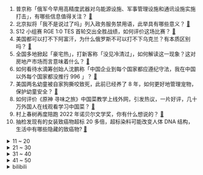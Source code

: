 1. 普京称「俄军今早用高精度武器对乌能源设施、军事管理设施和通讯设施实施打击」，有哪些信息值得关注？ [:link:](https://www.zhihu.com/question/558532523)
2. 北京拟将「我不是说过了吗」列入政务服务禁用语，此举具有哪些意义？ [:link:](https://www.zhihu.com/question/558280209)
3. S12 小组赛 RGE 1:0 TES 首轮交出全胜战绩，如何评价这场比赛？ [:link:](https://www.zhihu.com/question/558576089)
4. 美国都可以打不下阿富汗，为什么俄罗斯不可以打不下乌克兰？有本质区别吗？ [:link:](https://www.zhihu.com/question/557968910)
5. 全国多地掀起「豪宅热」，打新客称「没见冷清过」，如何解读这一现象？这对房地产市场而言意味着什么？ [:link:](https://www.zhihu.com/question/558522977)
6. 如何看待水滴筹创始人沈鹏称「中国企业到每个国家都应遵纪守法，我在中国以外每个国家都没推行 996 」？ [:link:](https://www.zhihu.com/question/558514364)
7. 美国两名幼童被自家狗撕咬致死，此前已经养了 8 年，如何更好地管理宠物，保护幼童安全？ [:link:](https://www.zhihu.com/question/558470106)
8. 如何评价《原神 寻味之旅》中国菜教学上线外网，引发热议，一片好评，几十万外国人在线观看学习中国菜？ [:link:](https://www.zhihu.com/question/558469990)
9. 村上春树再度陪跑 2022 年诺贝尔文学奖，你有什么想说的？ [:link:](https://www.zhihu.com/question/558036921)
10. 抽检发现有的女装致癌物超标 20 多倍，超标染料可能改变人体 DNA 结构，生活中有哪些隐藏的致癌物? [:link:](https://www.zhihu.com/question/558518027)
<details>
<summary>11 ~ 20</summary>

11. 琥珀里的昆虫万年不腐，古人为何不用琥珀来给尸体做防腐？ [:link:](https://www.zhihu.com/question/523576374)
12. 忽然、突然、猛然、骤然、陡然、猝然，怎么理解这些近义词？为什么汉字中那么多这种近义词? [:link:](https://www.zhihu.com/question/552173813)
13. 皇上为什么同意给安陵容封“鹂妃”，他难道没发现这是侮辱性的封号吗？ [:link:](https://www.zhihu.com/question/335556545)
14. 如何评价十月新番动画《死神 千年血战篇》第一集？ [:link:](https://www.zhihu.com/question/558498043)
15. 三国合肥之战，张辽800死士破孙权10万大军是否真实发生过？有什么依据？ [:link:](https://www.zhihu.com/question/558034356)
16. 千米深海水温只4℃，将自来水管延伸至深海，制冷后的水经隔热管道送至城市各处用于夏日降温，是否可行？ [:link:](https://www.zhihu.com/question/557553441)
17. S12 小组赛 JDG 1:0 G2 小组赛首轮全胜，如何评价这场比赛？ [:link:](https://www.zhihu.com/question/558575221)
18. 可以对教育孩子支个招吗？ [:link:](https://www.zhihu.com/question/558558497)
19. 小朋友上学前提前学了数学，后面是按老师进度学，还是提前学呢？ [:link:](https://www.zhihu.com/question/551377087)
20. 为什么很多年轻人宁愿选择贷款买车，也不愿意挤地铁？ [:link:](https://www.zhihu.com/question/558403174)
</details>
<details>
<summary>21 ~ 30</summary>

21. 梅德韦杰夫发文谈袭击，称「第一集已结束，未来目标应是彻底瓦解乌克兰政权」，如何解读其表态？ [:link:](https://www.zhihu.com/question/558545973)
22. 如何看待 95 后女孩从设计院辞职当保安，对这样的跨行你有什么想说的？什么样的工作算好工作？ [:link:](https://www.zhihu.com/question/558481905)
23. 外媒称「俄罗斯别尔哥罗德州发生爆炸」，目前当地情况如何？哪些信息值得关注？ [:link:](https://www.zhihu.com/question/558514552)
24. 在英文名中姓氏“王”是应该使用“Wang”还是“Wong”？ [:link:](https://www.zhihu.com/question/25049132)
25. 10 月 10 日沪指失守 3000 点，还有哪些信息值得关注？ [:link:](https://www.zhihu.com/question/558495822)
26. 为什么足球类游戏都是 5 到 30 分钟，而没有完整 90 分钟的比赛？ [:link:](https://www.zhihu.com/question/24892260)
27. 继瑜伽裤后，运动内衣穿搭成为新的流行风向标，这股风潮到底是怎么刮起来的？ [:link:](https://www.zhihu.com/question/550967142)
28. 男子年薪相比招聘时承诺年薪少发 7 万，被判公司补足，如何从法律角度解读？ [:link:](https://www.zhihu.com/question/558476073)
29. 为什么铃木园子没有喜欢上工藤新一? [:link:](https://www.zhihu.com/question/445788452)
30. 乌国家警察局称乌克兰多地遭导弹袭击，已造成至少 10 死 60 伤，此事对俄乌局势可能产生哪些影响？ [:link:](https://www.zhihu.com/question/558514205)
</details>
<details>
<summary>31 ~ 40</summary>

31. 距离考研两个多月，现在备考来得及吗？ [:link:](https://www.zhihu.com/question/558366540)
32. 如何评价动画剧集《瑞克和莫蒂》第六季第六集? [:link:](https://www.zhihu.com/question/556905469)
33. 自然界有吃了毒蘑菇不死的生物吗？ [:link:](https://www.zhihu.com/question/557861426)
34. 未来食品是什么样的？会逐渐淘汰「食品添加剂」吗？ [:link:](https://www.zhihu.com/question/558233328)
35. 今年全球外汇储备减少约 1 万亿美元，降幅为 7.8% ，创雷曼危机以来最大降幅，哪些信息值得关注？ [:link:](https://www.zhihu.com/question/558473259)
36. 体验最好的 PE 系统是什么？ [:link:](https://www.zhihu.com/question/40137216)
37. 今年爆火的《赛博朋克：边缘行者》，是否过誉了？ [:link:](https://www.zhihu.com/question/557142964)
38. 如何区分西方魔幻文化中的高魔，中魔，低魔？ [:link:](https://www.zhihu.com/question/56096615)
39. 中国男篮历史最强小前锋是谁？ [:link:](https://www.zhihu.com/question/459696278)
40. 俄罗斯与白俄罗斯就部署区域联合部队达成一致，这意味着什么？ [:link:](https://www.zhihu.com/question/558524841)
</details>
<details>
<summary>41 ~ 50</summary>

41. 《Fate》系列世界观下，一场平均质量最低的圣杯战争会是怎么样的？ [:link:](https://www.zhihu.com/question/344868046)
42. 如何证明根号 2 是无理数？ [:link:](https://www.zhihu.com/question/61798983)
43. 如何看待软籽石榴这个水果风口？ [:link:](https://www.zhihu.com/question/307271833)
44. 中学没接触过编程，大学能学名校的计算机吗？ [:link:](https://www.zhihu.com/question/558273173)
45. 相亲过程中有哪些博弈？ [:link:](https://www.zhihu.com/question/546934356)
46. 如何看待补充抵押补充贷款余额（PSL）两年后再度出现正增长？什么是 PSL？它的上升说明什么？ [:link:](https://www.zhihu.com/question/558466498)
47. iPhone 备忘录被曝莫名清空，苹果回应「尝试在系统中恢复」，为何出现这一状况？丢失的信息能否恢复？ [:link:](https://www.zhihu.com/question/558497297)
48. 学而思回应「网传北京涉疫剧本杀店主持人为前学而思名师」，称「与该馆没有业务关联」，如何看待这一回应？ [:link:](https://www.zhihu.com/question/558541527)
49. 黑鲨手机裁员比例近 50 %，VR 项目为重灾区，具体原因是什么？如何看待 VR 行业的发展前景？ [:link:](https://www.zhihu.com/question/558490290)
50. 如果俄军用四州土地为条件，要求乌克兰更换亲俄政权，乌克兰有可能谈判吗？ [:link:](https://www.zhihu.com/question/558285806)
</details><details>
<summary>bilibili</summary>

1. 居然在奶茶里，喝出指甲 [:link:](//www.bilibili.com/video/BV1eR4y197Xv)
2. 《原神》寻味之旅——「璃月食集」第一期 [:link:](//www.bilibili.com/video/BV1JT411P7gt)
3. 我要被这群记者笑死啦哈哈哈哈哈哈哈哈哈哈哈哈哈哈 [:link:](//www.bilibili.com/video/BV1oe4y1i7kZ)
4. 坚持热爱1万小时，就是普通人的逆袭捷径 [:link:](//www.bilibili.com/video/BV1ft4y1F7Bf)
5. 广州.阿一鲍鱼   厨子探店¥700？ [:link:](//www.bilibili.com/video/BV12e4y1H7du)
6. 全世界最贵的炸猪排！500元！比脸还要大！到底有多好吃？ [:link:](//www.bilibili.com/video/BV1bt4y1c7TE)
7. 如果有人装到了你擅长的领域，咱得这么做！ [:link:](//www.bilibili.com/video/BV1ed4y1i7SB)
8. 街头沙发实验，你会来坐吗？ [:link:](//www.bilibili.com/video/BV19g411Y7LB)
9. 关于我家狗被困在板凳上一宿这件事…. [:link:](//www.bilibili.com/video/BV12e4y1i7pJ)
10. 破防！突然告诉女友我们要分开异地恋一年…她崩溃了？ [:link:](//www.bilibili.com/video/BV19e411j7RS)
<details>
<summary>11 ~ 20</summary>

11. 村民造反了！小黑子终于露出马脚，漠叔还是懂关爱村民的 [:link:](//www.bilibili.com/video/BV1bR4y1R7Ww)
12. 评分4.2！2022年度最抽象动画已经诞生！吐槽LoveLive星团第二季！ [:link:](//www.bilibili.com/video/BV16G411E7Ny)
13. 正版星际穿越摇 [:link:](//www.bilibili.com/video/BV1gW4y1H74s)
14. 没有任何悬念 [:link:](//www.bilibili.com/video/BV1jg411Y7Sh)
15. 当音乐室有人弹《未闻花名》 [:link:](//www.bilibili.com/video/BV1sT411P7qN)
16. 没学过跳舞很屑T^T [:link:](//www.bilibili.com/video/BV1uR4y1o737)
17. 《守望先锋》“归来”动画短片：雾子 [:link:](//www.bilibili.com/video/BV1324y197pm)
18. 米其林推荐的北京烤鸭店，北京人吃了都说地道，每天排队两小时【怎么这么值ep52-四季民福】 [:link:](//www.bilibili.com/video/BV1914y1876N)
19. 都20岁了，去健身穿的成熟一点…… [:link:](//www.bilibili.com/video/BV16B4y1j7RT)
20. “当我死后，世界开始爱我”| 𝓛𝓸𝓿𝓲𝓷𝓰 𝓥𝓲𝓷𝓬𝓮𝓷𝓽 [:link:](//www.bilibili.com/video/BV1bt4y1c7SG)
</details>
<details>
<summary>21 ~ 30</summary>

21. 只因兄弟结婚，我们整了个顶级好活 [:link:](//www.bilibili.com/video/BV1TW4y1H7zy)
22. “每天一遍，防止抑郁率达99.999%！” [:link:](//www.bilibili.com/video/BV1fN4y1w7BM)
23. 北方人第一次来顺德，凌晨4点起床抢饭吃，现场直接整懵了... [:link:](//www.bilibili.com/video/BV1St4y1c77Q)
24. 赛博朋克，但是真人版 [:link:](//www.bilibili.com/video/BV1Wd4y1q7zk)
25. 【苏星河】iOS16的正确用法，苹果今年真正的大招？ [:link:](//www.bilibili.com/video/BV1MN4y1A78t)
26. 3D版老爹 [:link:](//www.bilibili.com/video/BV18e411j72m)
27. 已经闹不住了！现在都CPU小孩了 [:link:](//www.bilibili.com/video/BV1Gd4y1B7kT)
28. 栓Q哥自学英语成为英语导游的那些年 [:link:](//www.bilibili.com/video/BV1yV4y157s2)
29. 这条视频可能会引起很多人的谩骂，但是我想了想还是选择发出来。 [:link:](//www.bilibili.com/video/BV1NG4y1p7ec)
30. 王老菊教你断剑奇侠（第二季01）- 雷氏侠义传 [:link:](//www.bilibili.com/video/BV1C8411x7wo)
</details>
<details>
<summary>31 ~ 40</summary>

31. 【S12全球总决赛】小组赛 10月8日 Gen.G vs RNG [:link:](//www.bilibili.com/video/BV1pN4y1A7CC)
32. “要经历多少，才能看的这么透彻？” [:link:](//www.bilibili.com/video/BV1Ue4y1J7UB)
33. 百事可乐无糖X王者荣耀集结登场，劲爽出击 [:link:](//www.bilibili.com/video/BV1uG4y1s77V)
34. 磁吸眼镜了解一下 [:link:](//www.bilibili.com/video/BV1jG411E77u)
35. 😘小 的 也 很 可 爱 哦😘 [:link:](//www.bilibili.com/video/BV1Tt4y1c7sm)
36. 好好的一个人，怎么就去上班了呢 [:link:](//www.bilibili.com/video/BV1we4y1q7Fb)
37. 黑皮酷辣姐🆚白皮甜心妹 闺蜜衣橱/风格大互换 你pink哪一个？ [:link:](//www.bilibili.com/video/BV1uB4y1j7NX)
38. 秃顶美食博主，健美比赛下台后被粉丝围堵，强行投喂汉堡。 [:link:](//www.bilibili.com/video/BV1oe4y1J7pS)
39. 羞耻营业 明早删！ [:link:](//www.bilibili.com/video/BV1P14y177yu)
40. 对不起各位今天没绷住 [:link:](//www.bilibili.com/video/BV11e4y1z792)
</details>
<details>
<summary>41 ~ 50</summary>

41. 我本以为手打大铁锅已经是我的极限了，直到我遇到了手打牛肉丸.... [:link:](//www.bilibili.com/video/BV1NG4y1s7B3)
42. 考研，但书被吃了…… [:link:](//www.bilibili.com/video/BV1ne411j7ci)
43. 【三国杀/界徐盛】阳光武将：女装大宝 [:link:](//www.bilibili.com/video/BV1Fe4y1q74e)
44. 哪个鬼才教你这么二创的？！DNA都给我创碎了！ [:link:](//www.bilibili.com/video/BV1fB4y1L7Se)
45. 聊聊最近超开心的事∠( ᐛ 」∠)＿ [:link:](//www.bilibili.com/video/BV1s24y197ix)
46. 锟斤拷�⊠是怎样炼成的——中文显示“⼊”门指南【柴知道】 [:link:](//www.bilibili.com/video/BV1cB4y177QR)
47. 《 奇 怪 的 干 脆 面 增 加 了 》 [:link:](//www.bilibili.com/video/BV1cT411N7qE)
48. 《LPL一天体验券》 [:link:](//www.bilibili.com/video/BV1TK411Q7Za)
49. 这俩孩子非要给我展示才艺。 [:link:](//www.bilibili.com/video/BV1hT411P77Q)
50. 笑死，新人进DOTA2连小兵都不会补？ [:link:](//www.bilibili.com/video/BV1ke411j72W)
</details>
<details>
<summary>51 ~ 60</summary>

51. 《 吃 席 了 家 人 们 》 [:link:](//www.bilibili.com/video/BV1e24y1976u)
52. 这收银员速度超快，看看我是怎么利用他来教你们英语的 [:link:](//www.bilibili.com/video/BV1ue4y1E77E)
53. 老师说的，确实有道理 [:link:](//www.bilibili.com/video/BV1re4y1n7Pd)
54. 【赵文卓踢刀】我真的劝了卓哥好久才勉强答应我说：那这次就不放剑气了吧！ [:link:](//www.bilibili.com/video/BV1cP41177FL)
55. 荧妹：区区500岁也能当草神？！ [:link:](//www.bilibili.com/video/BV1x8411W7aq)
56. 【罗翔】正当防卫的尺度 [:link:](//www.bilibili.com/video/BV1sG4y1p789)
57. “久别重逢非少年，执杯相劝莫相拦.” [:link:](//www.bilibili.com/video/BV1w14y177iz)
58. 我把《武林外传》的后院做成了甜品！！！ [:link:](//www.bilibili.com/video/BV16R4y1977k)
59. 【史诗巨制】进击的梅西！一生被全世界追逐，他却从未停下脚步 [:link:](//www.bilibili.com/video/BV1dd4y1i7Mp)
60. 游 戏 氪 金 现 状 [:link:](//www.bilibili.com/video/BV1C24y197fm)
</details>
<details>
<summary>61 ~ 70</summary>

61. 如何成为一名成熟的男人 [:link:](//www.bilibili.com/video/BV1yR4y19792)
62. 张瀚那可怕的性感症 [:link:](//www.bilibili.com/video/BV1CB4y1j7ka)
63. 两帅小伙吃杭州日料“天花板”，花式刺身吃到饱 [:link:](//www.bilibili.com/video/BV1XN4y1A7yt)
64. 《赛诺：马上就到你家门口☞》 [:link:](//www.bilibili.com/video/BV1224y197Gi)
65. 别人老婆 vs 你老婆 [:link:](//www.bilibili.com/video/BV1sD4y1k7t6)
66. 终 🐔 第 一 杀 人 王 [:link:](//www.bilibili.com/video/BV1Ve4y1q7VG)
67. 教你用A4纸折礼品袋，简单又实用！ [:link:](//www.bilibili.com/video/BV15N4y1A7Am)
68. 《意大利面拌42号混凝土》 [:link:](//www.bilibili.com/video/BV1o8411x7aE)
69. 自助串串被仨战士破了记录！ [:link:](//www.bilibili.com/video/BV1bD4y1y7B1)
70. 一口气看完，死神1-366集！4小时大片！还记得月牙天冲吗？ [:link:](//www.bilibili.com/video/BV1NB4y1j7gr)
</details>
<details>
<summary>71 ~ 80</summary>

71. 狐 主 任 本 体 [:link:](//www.bilibili.com/video/BV1dG411E7qd)
72. 等个红绿灯上蹿下跳的真热闹，二八大杠 [:link:](//www.bilibili.com/video/BV1Qe4y1i7ZA)
73. 国服也有十连五金啦！！ [:link:](//www.bilibili.com/video/BV1zV4y157Hb)
74. 南昌水煮配着泡面炸串,变态辣把嗓子呛哑了... [:link:](//www.bilibili.com/video/BV16t4y1c7GB)
75. 【医学博士】每天久坐8小时，身体会发生哪些变化？I 考研党、上班族必须收藏！ [:link:](//www.bilibili.com/video/BV1mB4y1j77G)
76. 袁隆平：该吃几两干饭就吃几两干饭，搂底浆！ [:link:](//www.bilibili.com/video/BV1cT411N76s)
77. 可我确实也会嫉妒啊... [:link:](//www.bilibili.com/video/BV1AT411N7LT)
78. “路人都夸我熟了” [:link:](//www.bilibili.com/video/BV1FG4y1s7aV)
79. 社死 [:link:](//www.bilibili.com/video/BV1YV4y1L7Mq)
80. 家里每顿饭的量，让我觉得我找到了以后下岗再就业的出路 [:link:](//www.bilibili.com/video/BV1Ne4y1n71Z)
</details>
<details>
<summary>81 ~ 90</summary>

81. 【原神全员手书】泳装，海滩，盛夏！！ [:link:](//www.bilibili.com/video/BV1eD4y1y7EP)
82. 嘎… [:link:](//www.bilibili.com/video/BV1Fd4y1i7sR)
83. 过了20岁，就不能像小孩子一样了….. [:link:](//www.bilibili.com/video/BV1D24y197RN)
84. 【李佳琦】《所有女生的offer2》第一期（上）来咯！火力全开！ [:link:](//www.bilibili.com/video/BV1JG4y1p7QB)
85. 【十月霸权】转生成为魔剑亚托克斯~暗裔的奇妙冒险（第一集） [:link:](//www.bilibili.com/video/BV1MG4y1s79t)
86. “既当裁判又当运动员，你装什么科普达人？” [:link:](//www.bilibili.com/video/BV1rB4y1j7US)
87. 别被网络上的猫骗了，这才是真实的猫叫🤣 [:link:](//www.bilibili.com/video/BV1MN4y1A7zg)
88. 【半佛】做人要学会一点厚脸皮 [:link:](//www.bilibili.com/video/BV1eg411Y7nd)
89. 防不胜防的偷拍！住酒店请小心藏在这的针孔摄像头【老爸评测】 [:link:](//www.bilibili.com/video/BV1cd4y1i7tE)
90. 能同时载动三个师傅的大挽马要洗澡啦 [:link:](//www.bilibili.com/video/BV1uW4y1H7qw)
</details>
<details>
<summary>91 ~ 100</summary>

91. 没有人可以在我眼皮底下偷东西 [:link:](//www.bilibili.com/video/BV1JP411J7Pp)
92. 大学图书馆现状 [:link:](//www.bilibili.com/video/BV1od4y1v74C)
93. 英国公婆挑战全脚宴？没有人可以拒绝隆江猪脚饭！ [:link:](//www.bilibili.com/video/BV1hV4y1L7QY)
94. 【TF家族】《恭喜你发现了宝藏》EP07——半大小子的干饭原力 [:link:](//www.bilibili.com/video/BV1Gt4y1c7Vb)
95. 关羽：不把我杀了还想走？ [:link:](//www.bilibili.com/video/BV1eN4y1A7TK)
96. 反猫德联盟的新花招 [:link:](//www.bilibili.com/video/BV12e4y1J7ge)
97. 对不起，我偷偷瘦了30斤！！！ [:link:](//www.bilibili.com/video/BV1j14y1776g)
98. “他可是只流浪猫啊，哪儿来的项圈“ [:link:](//www.bilibili.com/video/BV1iT411P72R)
99. “听说你们都喜欢我走的那两步” [:link:](//www.bilibili.com/video/BV17e4y1n7Z4)
100. 【原神】看好了，巨宝炮弹是这样挡住的？！ [:link:](//www.bilibili.com/video/BV17t4y1c7qe)
</details></details>